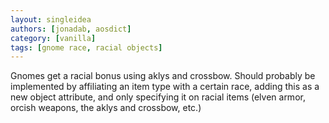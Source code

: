 ```yaml
---
layout: singleidea
authors: [jonadab, aosdict]
category: [vanilla]
tags: [gnome race, racial objects]
---
```

Gnomes get a racial bonus using aklys and crossbow. Should probably be implemented by affiliating an item type with a certain race, adding this as a new object attribute, and only specifying it on racial items (elven armor, orcish weapons, the aklys and crossbow, etc.)
